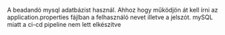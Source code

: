 A beadandó mysql adatbázist használ. Ahhoz hogy működjön át kell írni az application.properties fájlban a felhasználó nevet illetve a jelszót.
mySQL miatt a ci-cd pipeline nem lett elkészítve
